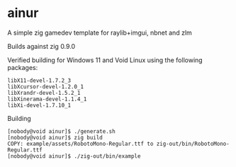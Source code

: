 # ainur
A simple zig gamedev template for raylib+imgui, nbnet and zlm

Builds against zig 0.9.0

Verified building for Windows 11 and Void Linux using the following packages:

```
libX11-devel-1.7.2_3
libXcursor-devel-1.2.0_1
libXrandr-devel-1.5.2_1
libXinerama-devel-1.1.4_1
libXi-devel-1.7.10_1
```

Building
```
[nobody@void ainur]$ ./generate.sh
[nobody@void ainur]$ zig build
COPY: example/assets/RobotoMono-Regular.ttf to zig-out/bin/RobotoMono-Regular.ttf
[nobody@void ainur]$ ./zig-out/bin/example
```
